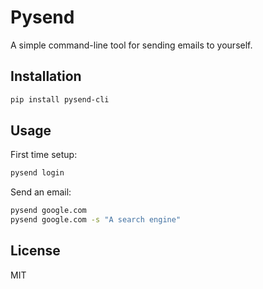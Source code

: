 # Pysend

A simple command-line tool for sending emails to yourself.

## Installation

```bash
pip install pysend-cli
```

## Usage

First time setup:
```bash
pysend login
```

Send an email:
```bash
pysend google.com
pysend google.com -s "A search engine"
```

## License

MIT